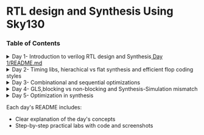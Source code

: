# RTL design and Synthesis Using Sky130

### **Table of Contents**
<details>
  <summary> Day 1- Introduction to verilog RTL design and Synthesis<a href="Day 1/README.md"> Day 1/README.md</a></summary>

  - Introduction to open-source simulator iverilog
  - Labs using iverilog and gtkwave
  - Introduction to Yosys and Logic synthesis
  - Labs using Yosys and Sky 130 PDKs

</details>
<details>
  <summary> Day 2- Timing libs, hierachical vs flat synthesis and efficient flop coding styles</summary>

  - Introduction to timing .libs
  - Hierachical vs Flat synthesis
  - Various Flop coding styles and optimization
    
</details>
<details>
  <summary> Day 3- Combinational and sequential optimizations</summary>

  - Introduction to optimizations
  - Combinational logic optimizations
  - Sequential logic optimizations
  - Sequential optimizations for unused outputs
  
</details>
<details>
  <summary> Day 4- GLS,blocking vs non-blocking and Synthesis-Simulation mismatch</summary>

  - GLS, Synthesis-simulation mismatch and blocking/Non-blocking statements
  - Labs on GLS and synthesis-simulation Mismatch
  - Labs on synth-sim mismatch for blocking statement

</details>
<details>
  <summary> Day 5- Optimization in synthesis</summary>
  
  - If case constructs
  - Labs on "Incomplete if Case"
  - Labs on "Incomplete overlapping Case"
  - for loop and for generate
  - Labs on "for loop" and "for generate"
  
</details>
  
Each day's README includes:
  - Clear explanation of the day's concepts
  - Step-by-step practical labs with code and screenshots



